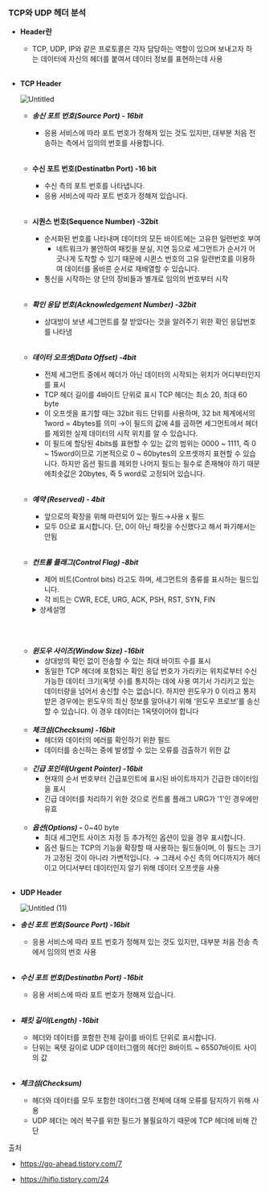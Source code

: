 ### TCP와 UDP 헤더 분석

- **Header란**
    - TCP, UDP, IP와 같은 프로토콜은 각자 담당하는 역할이 있으며 보내고자 하는 데이터에 자신의 헤더를 붙여서 데이터 정보를 표현하는데 사용
      <br></br>
- **TCP Header**

  ![Untitled](https://github.com/5dotseven/cs-basic-study/assets/118906074/13a6878e-5ad5-435c-97c1-81aa79ea2817)

    - ***송신 포트 번호(Source Port) - 16bit***
        - 응용 서비스에 따라 포트 번호가 정해져 있는 것도 있지만, 대부분 처음 전송하는 측에서 임의의 번호를 사용합니다.<br></br>
    - **수신 포트 번호(Destinatbn Port) -16 bit**
        - 수신 측의 포트 번호를 나타냅니다.
        - 응용 서비스에 따라 포트 번호가 정해져 있습니다.<br></br>
    - **시퀀스 번호(Sequence Number) -32bit**
        - 순서화된 번호를 나타내며 데이터의 모든 바이트에는 고유한 일련번호 부여
            - 네트워크가 불안하여 패킷을 분실, 지연 등으로 세그먼트가 순서가 어긋나게 도착할 수 있기 때문에 시퀸스 번호의 고유 일련번호를 이용하여 데이터를 올바른 순서로 재배열할 수 있습니다.
        - 통신을 시작하는 양 단의 장비들과 별개로 임의의 번호부터 시작<br></br>
    - ***확인 응답 번호(Acknowledgement Number) -32bit***
        - 상대방이 보낸 세그먼트를 잘 받았다는 것을 알려주기 위한 확인 응답번호를 나타냄<br></br>
    - ***데이터 오프셋(Data Offset) -4bit***
        - 전체 세그먼트 중에서 헤더가 아닌 데이터의 시작되는 위치가 어디부터인지를 표시
        - TCP 헤더 길이를 4바이트 단위로 표시
          TCP 헤더는 최소 20, 최대 60 byte
        - 이 오프셋을 표기할 때는 32bit 워드 단위를 사용하며, 32 bit 체계에서의 1word = 4bytes를 의미
          →이 필드의 값에 4를 곱하면 세그먼트에서 헤더를 제외한 실제 데이터의 시작 위치를 알 수 있습니다.
        - 이 필드에 할당된 4bits를 표현할 수 있는 값의 범위는 0000 ~ 1111, 즉 0 ~ 15word이므로 기본적으로 0 ~ 60bytes의 오프셋까지 표현할 수 있습니다.
          하지만 옵션 필드를 제외한 나머지 필드는 필수로 존재해야 하기 때문에최솟값은 20bytes, 즉 5 word로 고정되어 있습니다.<br></br>
    - ***예약 (Reserved) - 4bit***
        - 앞으로의 확장을 위해 마련되어 있는 필드→사용 x 필드
        - 모두 0으로 표시합니다.
          단, 0이 아닌 패킷을 수신했다고 해서 파기해서는 안됨<br></br>
    - ***컨트롤 플래그(Control Flag) -8bit***
        - 제어 비트(Control bits) 라고도 하며, 세그먼트의 종류를 표시하는 필드입니다.
        - 각 비트는 CWR, ECE, URG, ACK, PSH, RST, SYN, FIN
      <details>
      <summary>상세설명</summary>
      <div markdown="1">
    
              ***CWR(Congestion Window Reduced)***

              송신 측 호스트에 의해 설정되는 것으로, 호스트가 ECE 플래그가 포함된 TCP 세그먼트를

              수신했으며 혼잡 제어 메커니즘에 의해 응답했음을 알리는 역할을 합니다.

              ***ECE(ECN-Echo)***

              ECE 플래그는 ECN-Echo를 의미하는 플래그로, 네트워크의 혼잡 가능성을 미리 탐지하여

              이를 송신측에 알려 전송속도를 조절할 경우 사용됩니다.

                - SYN 플래그가 1일 경우

              TCP 상대가 명시적 혼잡 통지(Explicit Congestion Notification, ECN)가 가능함을 의미합니다.

                - SYN 플래그가 0일 경우

              IP 헤더 셋에 혼잡 경험(Congestion Experienced) 플래그가 설정된 패킷이 정상적인 전송 중에

              수신되었다는 것을 의미합니다.

              ***URG(Urgent Flag)***

              이 비트가 ‘1’인 경우에는 긴급히 처리해야 할 데이터가 포함되어 있다는 것을 의미합니다.

              ***ACK(Acknowledgement Flag)***

              이 비트가 '1'인 경우에는 확인 응답 번호의 필드가 유효하다는 것을 의미합니다.

              ***PSH(Push Flag)***

              수신한 데이터를 바로 상위 애플리케이션에 전달해달라는 플래그로, '0' 인 경우에는

              수신한 데이터를 바로 애플리케이션에게 전달하지 않고 버퍼가 채워질 때까지 기다리고

              이 플래그가 '1'이라면 이 세그먼트 이후에 더 이상 연결된 세그먼트가 없음을 의미하기도 합니다.

              ***RST(Reset Flag)***

              이 비트가 '1' 인 경우에는 연결을 강제적으로 리셋 해달라는 요청의 의미입니다.

              ***SYN(Synchronize Flag)***

              연결 확립에 사용됩니다. 여기에 ‘1’이 설정된 경우에는 연결을 확립하고 싶다는 뜻을

              나타냄과 동시에, 시퀀스 번호의 동기화를 맞추기 위한 플래그입니다.

              ***FIN(Fin Flag)***

              여기에 ‘1’이 설정된 경우에는 연결을 종료하고 싶다는 요청을 의미합니다.
        </div>  
      </details>
  <br></br>
    - ***윈도우 사이즈(Window Size) -16bit***
        - 상대방의 확인 없이 전송할 수 있는 최대 바이트 수를 표시
        - 동일한 TCP 헤더에 포함되는 확인 응답 번호가 가리키는 위치로부터 수신 가능한 데이터 크기(옥텟 수)를 통지하는 데에 사용
          여기서 가리키고 있는 데이터량을 넘어서 송신할 수는 없습니다.
          하지만 윈도우가 0 이라고 통지받은 경우에는 윈도우의 최신 정보를 알아내기 위해 ‘윈도우 프로브’를 송신할 수 있습니다. 이 경우 데이터는 1옥텟이어야 합니다<br></br>
    - ***체크섬(Checksum) -16bit***
        - 헤더와 데이터의 에러를 확인하기 위한 필드
        - 데이터를 송신하는 중에 발생할 수 있는 오류를 검출하기 위한 값<br></br>
    - ***긴급 포인터(Urgent Pointer) -16bit***
        - 현재의 순서 번호부터 긴급포인트에 표시된 바이트까지가 긴급한 데이터임을 표시
        - 긴급 데이터를 처리하기 위한 것으로 컨트롤 플래그 URG가 '1'인 경우에만 유효<br></br>
    - ***옵션(Options) -*** 0~40 byte
        - 최대 세그먼트 사이즈 지정 등 추가적인 옵션이 있을 경우 표시합니다.
        - 옵션 필드는 TCP의 기능을 확장할 때 사용하는 필드들이며, 이 필드는 크기가 고정된 것이 아니라 가변적입니다.
          → 그래서 수신 측의 어디까지가 헤더이고 어디서부터 데이터인지 알기 위해 데이터 오프셋을 사용<br></br>
- **UDP Header**

  ![Untitled (11)](https://github.com/5dotseven/cs-basic-study/assets/118906074/980683c7-7b5e-4684-ab40-525065c3092e)


- ***송신 포트 번호(Source Port) -16bit***
    - 응용 서비스에 따라 포트 번호가 정해져 있는 것도 있지만, 대부분 처음 전송 측에서 임의의 번호 사용<br></br>
- ***수신 포트 번호(Destinatbn Port) -16bit***
    - 응용 서비스에 따라 포트 번호가 정해져 있습니다.<br></br>
- ***패킷 길이(Length) -16bit***
    - 헤더와 데이터를 포함한 전체 길이를 바이트 단위로 표시합니다.
    - 단위는 옥텟 길이로 UDP 데이터그램의 헤더인
      8바이트 ~ 65507바이트 사이의 값<br></br>
- ***체크섬(Checksum)***
    - 헤더와 데이터를 모두 포함한 데이터그램 전체에 대해 오류를 탐지하기 위해 사용
    - UDP 헤더는 에러 복구를 위한 필드가 불필요하기 때문에 TCP 헤더에 비해 간단

출처
- https://go-ahead.tistory.com/7

- https://hiflo.tistory.com/24